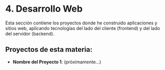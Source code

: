 #  4. Desarrollo Web

Esta sección contiene los proyectos donde he construido aplicaciones y sitios web, aplicando tecnologías del lado del cliente (frontend) y del lado del servidor (backend).

## Proyectos de esta materia:

* **Nombre del Proyecto 1**: (próximamente...)
